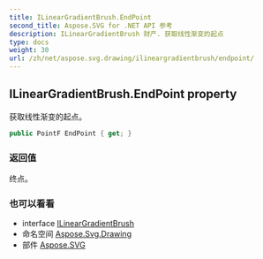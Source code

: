 ```yaml
---
title: ILinearGradientBrush.EndPoint
second_title: Aspose.SVG for .NET API 参考
description: ILinearGradientBrush 财产. 获取线性渐变的起点
type: docs
weight: 30
url: /zh/net/aspose.svg.drawing/ilineargradientbrush/endpoint/
---
```

## ILinearGradientBrush.EndPoint property

获取线性渐变的起点。

```csharp
public PointF EndPoint { get; }
```

### 返回值

终点。

### 也可以看看

* interface [ILinearGradientBrush](../)
* 命名空间 [Aspose.Svg.Drawing](../../ilineargradientbrush/)
* 部件 [Aspose.SVG](../../../)



